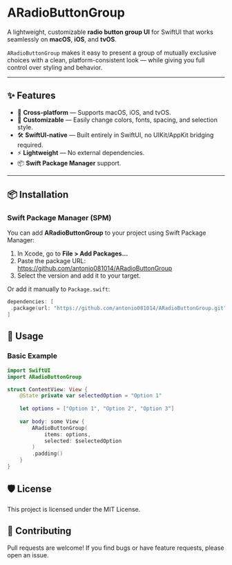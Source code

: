 # ARadioButtonGroup

A lightweight, customizable **radio button group UI** for SwiftUI that works seamlessly on **macOS**, **iOS**, and **tvOS**.

`ARadioButtonGroup` makes it easy to present a group of mutually exclusive choices with a clean, platform-consistent look — while giving you full control over styling and behavior.

---

## ✨ Features

- 🎯 **Cross-platform** — Supports macOS, iOS, and tvOS.
- 🎨 **Customizable** — Easily change colors, fonts, spacing, and selection style.
- 🛠 **SwiftUI-native** — Built entirely in SwiftUI, no UIKit/AppKit bridging required.
- ⚡ **Lightweight** — No external dependencies.
- 📦 **Swift Package Manager** support.

---

## 📦 Installation

### Swift Package Manager (SPM)
You can add **ARadioButtonGroup** to your project using Swift Package Manager:

1. In Xcode, go to **File > Add Packages...**
2. Paste the package URL: https://github.com/antonio081014/ARadioButtonGroup
3. Select the version and add it to your target.

Or add it manually to `Package.swift`:

```swift
dependencies: [
 .package(url: "https://github.com/antonio081014/ARadioButtonGroup.git", from: "1.0.0")
]
```

## 🚀 Usage

### Basic Example

```swift
import SwiftUI
import ARadioButtonGroup

struct ContentView: View {
    @State private var selectedOption = "Option 1"
    
    let options = ["Option 1", "Option 2", "Option 3"]
    
    var body: some View {
        ARadioButtonGroup(
            items: options,
            selected: $selectedOption
        )
        .padding()
    }
}
```

## 🛡 License

This project is licensed under the MIT License.

## 🤝 Contributing

Pull requests are welcome!
If you find bugs or have feature requests, please open an issue.
